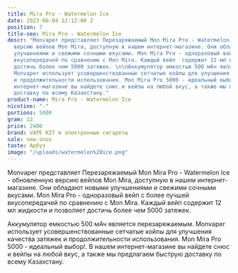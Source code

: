 ```yaml
---
title: Mira Pro - Watermelon Ice
date: 2023-06-04 12:12:00 Z
position: 7
title-seo: Mira Pro - Watermelon Ice
descr: "Monvaper представляет Перезаряжаемый Mon Mira Pro - Watermelon Ice - обновленную
  версию вейпов Mon Mira, доступную в нашем интернет-магазине. Они обладают новыми
  улучшениями и свежими сочными вкусами. Mon Mira Pro - одноразовый вейп с более лучшей
  вкусопередачей по сравнению с Mon Mira. Каждый вейп  содержит 12 мл жидкости и позволяет
  достичь более чем 5000 затяжек. \n\nАккумулятор емкостью 500 мАч является перезаряжаемым.
  Monvaper использует усовершенствованные сетчатые койлы для улучшения качества затяжек
  и продолжительности использования. Mon Mira Pro 5000 - идеальный выбор!. В нашем
  интернет-магазине вы найдете снюс и вейпы на любой вкус, а также мы предлагаем быструю
  доставку по всему Казахстану."
product-name: Mira Pro - Watermelon Ice
nicotine: "-"
portions: 5000
gram: 12
price: 2400
brand: VAPE KIT и электронные сигареты
sale: new-snus
taste: Арбуз
image: "/uploads/watermelon%20ice.png"
---
```


Monvaper представляет Перезаряжаемый Mon Mira Pro - Watermelon Ice - обновленную версию вейпов Mon Mira, доступную в нашем интернет-магазине. Они обладают новыми улучшениями и свежими сочными вкусами. Mon Mira Pro - одноразовый вейп с более лучшей вкусопередачей по сравнению с Mon Mira. Каждый вейп  содержит 12 мл жидкости и позволяет достичь более чем 5000 затяжек. 

Аккумулятор емкостью 500 мАч является перезаряжаемым. Monvaper использует усовершенствованные сетчатые койлы для улучшения качества затяжек и продолжительности использования. Mon Mira Pro 5000 - идеальный выбор!. В нашем интернет-магазине вы найдете снюс и вейпы на любой вкус, а также мы предлагаем быструю доставку по всему Казахстану.